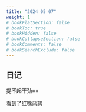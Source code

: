 ```yaml
---
title: "2024 05 07"
weight: 1
# bookFlatSection: false
# bookToc: true
# bookHidden: false
# bookCollapseSection: false
# bookComments: false
# bookSearchExclude: false
---
```


## 日记
提不起干劲==

看到了红嘴蓝鹊
